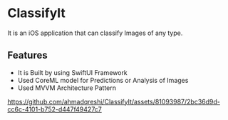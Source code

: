 # ClassifyIt
It is an iOS application that can classify Images of any type.

 ## Features 
* It is Built by using SwiftUI Framework
* Used CoreML model for Predictions or Analysis of Images
* Used MVVM Architecture Pattern


https://github.com/ahmadqreshi/ClassifyIt/assets/81093987/2bc36d9d-cc6c-4101-b752-d447f49427c7


